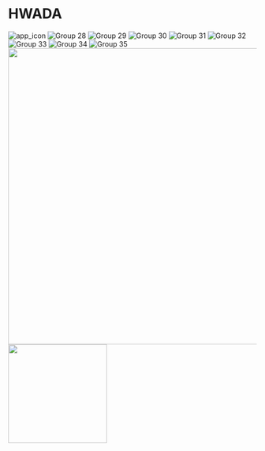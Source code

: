 # HWADA


![app_icon](https://github.com/ahmed-tech-t/HWADA/assets/54076405/39f3d046-96d6-4a7e-bfba-890338ac9cef)
![Group 28](https://github.com/ahmed-tech-t/HWADA/assets/54076405/f77e5abf-2a62-4b2f-ad69-84dd8d379799)
![Group 29](https://github.com/ahmed-tech-t/HWADA/assets/54076405/d5bd8a45-4559-4284-933c-ee2e729052e7)
![Group 30](https://github.com/ahmed-tech-t/HWADA/assets/54076405/00773912-74f9-404f-9d6a-69148c580369)
![Group 31](https://github.com/ahmed-tech-t/HWADA/assets/54076405/c2e45206-6056-499f-9ab0-747a146a301f)
![Group 32](https://github.com/ahmed-tech-t/HWADA/assets/54076405/cd51bd33-e7ff-48cd-8842-69e78e2419c5)
![Group 33](https://github.com/ahmed-tech-t/HWADA/assets/54076405/0d81c0ef-f76a-4036-90c6-968f1ffa2ac3)
![Group 34](https://github.com/ahmed-tech-t/HWADA/assets/54076405/e97f986b-169f-45f3-82c4-38861fd0e0a5)
![Group 35](https://github.com/ahmed-tech-t/HWADA/assets/54076405/2fb09786-0b39-4faf-84e1-ded48970e24b)
<img src="https://github.com/ahmed-tech-t/HWADA/assets/54076405/c4b56535-f5e0-4bcd-b421-99d872cd4c89" width ="600">
<img src="https://github.com/ahmed-tech-t/HWADA/assets/54076405/93233ad0-d57a-44d8-85cb-1adee9be91eb" width="200">
